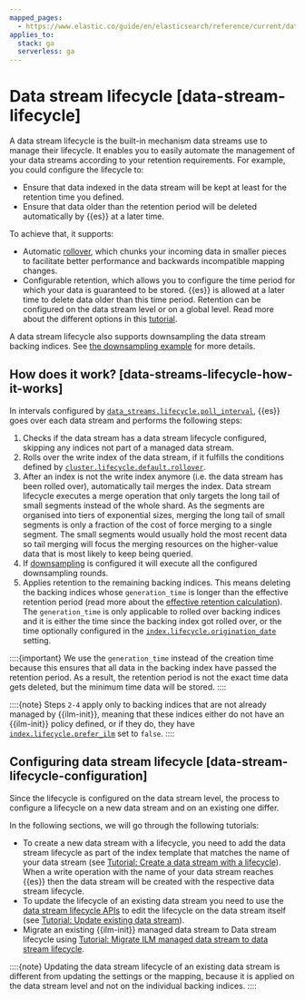 ```yaml
---
mapped_pages:
  - https://www.elastic.co/guide/en/elasticsearch/reference/current/data-stream-lifecycle.html
applies_to:
  stack: ga
  serverless: ga
---
```


# Data stream lifecycle [data-stream-lifecycle]

A data stream lifecycle is the built-in mechanism data streams use to manage their lifecycle. It enables you to easily automate the management of your data streams according to your retention requirements. For example, you could configure the lifecycle to:

* Ensure that data indexed in the data stream will be kept at least for the retention time you defined.
* Ensure that data older than the retention period will be deleted automatically by {{es}} at a later time.

To achieve that, it supports:

* Automatic [rollover](index-lifecycle-management/rollover.md), which chunks your incoming data in smaller pieces to facilitate better performance and backwards incompatible mapping changes.
* Configurable retention, which allows you to configure the time period for which your data is guaranteed to be stored. {{es}} is allowed at a later time to delete data older than this time period. Retention can be configured on the data stream level or on a global level. Read more about the different options in this [tutorial](data-stream/tutorial-data-stream-retention.md).

A data stream lifecycle also supports downsampling the data stream backing indices. See [the downsampling example](https://www.elastic.co/docs/api/doc/elasticsearch/operation/operation-indices-put-data-lifecycle) for more details.


## How does it work? [data-streams-lifecycle-how-it-works] 

In intervals configured by [`data_streams.lifecycle.poll_interval`](asciidocalypse://docs/elasticsearch/docs/reference/elasticsearch/configuration-reference/data-stream-lifecycle-settings.md#data-streams-lifecycle-poll-interval), {{es}} goes over each data stream and performs the following steps:

1. Checks if the data stream has a data stream lifecycle configured, skipping any indices not part of a managed data stream.
2. Rolls over the write index of the data stream, if it fulfills the conditions defined by [`cluster.lifecycle.default.rollover`](asciidocalypse://docs/elasticsearch/docs/reference/elasticsearch/configuration-reference/data-stream-lifecycle-settings.md#cluster-lifecycle-default-rollover).
3. After an index is not the write index anymore (i.e. the data stream has been rolled over), automatically tail merges the index. Data stream lifecycle executes a merge operation that only targets the long tail of small segments instead of the whole shard. As the segments are organised into tiers of exponential sizes, merging the long tail of small segments is only a fraction of the cost of force merging to a single segment. The small segments would usually hold the most recent data so tail merging will focus the merging resources on the higher-value data that is most likely to keep being queried.
4. If [downsampling](https://www.elastic.co/docs/api/doc/elasticsearch/operation/operation-indices-put-data-lifecycle) is configured it will execute all the configured downsampling rounds.
5. Applies retention to the remaining backing indices. This means deleting the backing indices whose `generation_time` is longer than the effective retention period (read more about the [effective retention calculation](data-stream/tutorial-data-stream-retention.md#effective-retention-calculation)). The `generation_time` is only applicable to rolled over backing indices and it is either the time since the backing index got rolled over, or the time optionally configured in the [`index.lifecycle.origination_date`](asciidocalypse://docs/elasticsearch/docs/reference/elasticsearch/configuration-reference/data-stream-lifecycle-settings.md#index-data-stream-lifecycle-origination-date) setting.

::::{important} 
We use the `generation_time` instead of the creation time because this ensures that all data in the backing index have passed the retention period. As a result, the retention period is not the exact time data gets deleted, but the minimum time data will be stored.
::::


::::{note} 
Steps `2-4` apply only to backing indices that are not already managed by {{ilm-init}}, meaning that these indices either do not have an {{ilm-init}} policy defined, or if they do, they have [`index.lifecycle.prefer_ilm`](asciidocalypse://docs/elasticsearch/docs/reference/elasticsearch/configuration-reference/data-stream-lifecycle-settings.md#index-lifecycle-prefer-ilm) set to `false`.
::::



## Configuring data stream lifecycle [data-stream-lifecycle-configuration] 

Since the lifecycle is configured on the data stream level, the process to configure a lifecycle on a new data stream and on an existing one differ.

In the following sections, we will go through the following tutorials:

* To create a new data stream with a lifecycle, you need to add the data stream lifecycle as part of the index template that matches the name of your data stream (see [Tutorial: Create a data stream with a lifecycle](data-stream/tutorial-create-data-stream-with-lifecycle.md)). When a write operation with the name of your data stream reaches {{es}} then the data stream will be created with the respective data stream lifecycle.
* To update the lifecycle of an existing data stream you need to use the [data stream lifecycle APIs](https://www.elastic.co/docs/api/doc/elasticsearch/group/endpoint-data-stream) to edit the lifecycle on the data stream itself (see [Tutorial: Update existing data stream](data-stream/tutorial-update-existing-data-stream.md)).
* Migrate an existing {{ilm-init}} managed data stream to Data stream lifecycle using [Tutorial: Migrate ILM managed data stream to data stream lifecycle](data-stream/tutorial-migrate-ilm-managed-data-stream-to-data-stream-lifecycle.md).

::::{note} 
Updating the data stream lifecycle of an existing data stream is different from updating the settings or the mapping, because it is applied on the data stream level and not on the individual backing indices.
::::






